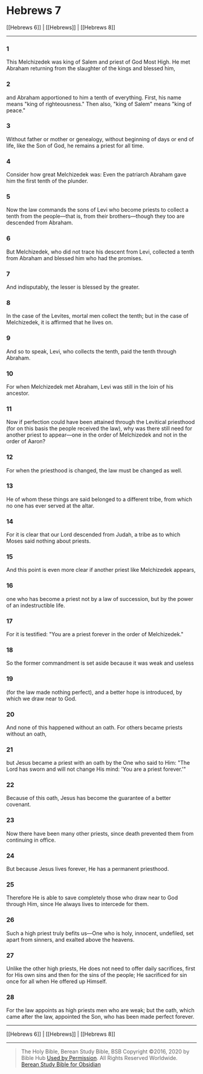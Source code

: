 # Hebrews 7

[[Hebrews 6]] | [[Hebrews]] | [[Hebrews 8]]

---

### 1
This Melchizedek was king of Salem and priest of God Most High. He met Abraham returning from the slaughter of the kings and blessed him,

### 2
and Abraham apportioned to him a tenth of everything. First, his name means "king of righteousness." Then also, "king of Salem" means "king of peace."

### 3
Without father or mother or genealogy, without beginning of days or end of life, like the Son of God, he remains a priest for all time.

### 4
Consider how great Melchizedek was: Even the patriarch Abraham gave him the first tenth of the plunder.

### 5
Now the law commands the sons of Levi who become priests to collect a tenth from the people—that is, from their brothers—though they too are descended from Abraham.

### 6
But Melchizedek, who did not trace his descent from Levi, collected a tenth from Abraham and blessed him who had the promises.

### 7
And indisputably, the lesser is blessed by the greater.

### 8
In the case of the Levites, mortal men collect the tenth; but in the case of Melchizedek, it is affirmed that he lives on.

### 9
And so to speak, Levi, who collects the tenth, paid the tenth through Abraham.

### 10
For when Melchizedek met Abraham, Levi was still in the loin of his ancestor.

### 11
Now if perfection could have been attained through the Levitical priesthood (for on this basis the people received the law), why was there still need for another priest to appear—one in the order of Melchizedek and not in the order of Aaron?

### 12
For when the priesthood is changed, the law must be changed as well.

### 13
He of whom these things are said belonged to a different tribe, from which no one has ever served at the altar.

### 14
For it is clear that our Lord descended from Judah, a tribe as to which Moses said nothing about priests.

### 15
And this point is even more clear if another priest like Melchizedek appears,

### 16
one who has become a priest not by a law of succession, but by the power of an indestructible life.

### 17
For it is testified: "You are a priest forever in the order of Melchizedek."

### 18
So the former commandment is set aside because it was weak and useless

### 19
(for the law made nothing perfect), and a better hope is introduced, by which we draw near to God.

### 20
And none of this happened without an oath. For others became priests without an oath,

### 21
but Jesus became a priest with an oath by the One who said to Him: "The Lord has sworn and will not change His mind: 'You are a priest forever.'"

### 22
Because of this oath, Jesus has become the guarantee of a better covenant.

### 23
Now there have been many other priests, since death prevented them from continuing in office.

### 24
But because Jesus lives forever, He has a permanent priesthood.

### 25
Therefore He is able to save completely those who draw near to God through Him, since He always lives to intercede for them.

### 26
Such a high priest truly befits us—One who is holy, innocent, undefiled, set apart from sinners, and exalted above the heavens.

### 27
Unlike the other high priests, He does not need to offer daily sacrifices, first for His own sins and then for the sins of the people; He sacrificed for sin once for all when He offered up Himself.

### 28
For the law appoints as high priests men who are weak; but the oath, which came after the law, appointed the Son, who has been made perfect forever.

---

[[Hebrews 6]] | [[Hebrews]] | [[Hebrews 8]]

---

> The Holy Bible, Berean Study Bible, BSB
> Copyright &copy;2016, 2020 by Bible Hub
> [Used by Permission](https://berean.bible/terms.htm). All Rights Reserved Worldwide.
> [Berean Study Bible for Obsidian](https://github.com/gapmiss/berean-study-bible-for-obsidian)</small>

